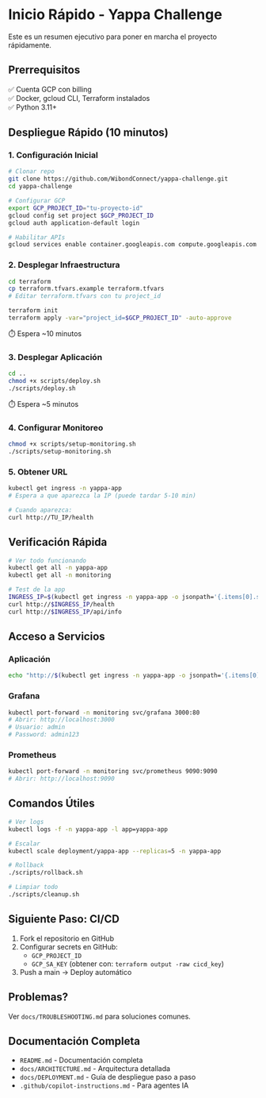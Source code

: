 # Inicio Rápido - Yappa Challenge

Este es un resumen ejecutivo para poner en marcha el proyecto rápidamente.

## Prerrequisitos

✅ Cuenta GCP con billing  
✅ Docker, gcloud CLI, Terraform instalados  
✅ Python 3.11+

## Despliegue Rápido (10 minutos)

### 1. Configuración Inicial

```bash
# Clonar repo
git clone https://github.com/WibondConnect/yappa-challenge.git
cd yappa-challenge

# Configurar GCP
export GCP_PROJECT_ID="tu-proyecto-id"
gcloud config set project $GCP_PROJECT_ID
gcloud auth application-default login

# Habilitar APIs
gcloud services enable container.googleapis.com compute.googleapis.com artifactregistry.googleapis.com
```

### 2. Desplegar Infraestructura

```bash
cd terraform
cp terraform.tfvars.example terraform.tfvars
# Editar terraform.tfvars con tu project_id

terraform init
terraform apply -var="project_id=$GCP_PROJECT_ID" -auto-approve
```

⏱️ Espera ~10 minutos

### 3. Desplegar Aplicación

```bash
cd ..
chmod +x scripts/deploy.sh
./scripts/deploy.sh
```

⏱️ Espera ~5 minutos

### 4. Configurar Monitoreo

```bash
chmod +x scripts/setup-monitoring.sh
./scripts/setup-monitoring.sh
```

### 5. Obtener URL

```bash
kubectl get ingress -n yappa-app
# Espera a que aparezca la IP (puede tardar 5-10 min)

# Cuando aparezca:
curl http://TU_IP/health
```

## Verificación Rápida

```bash
# Ver todo funcionando
kubectl get all -n yappa-app
kubectl get all -n monitoring

# Test de la app
INGRESS_IP=$(kubectl get ingress -n yappa-app -o jsonpath='{.items[0].status.loadBalancer.ingress[0].ip}')
curl http://$INGRESS_IP/health
curl http://$INGRESS_IP/api/info
```

## Acceso a Servicios

### Aplicación

```bash
echo "http://$(kubectl get ingress -n yappa-app -o jsonpath='{.items[0].status.loadBalancer.ingress[0].ip}')"
```

### Grafana

```bash
kubectl port-forward -n monitoring svc/grafana 3000:80
# Abrir: http://localhost:3000
# Usuario: admin
# Password: admin123
```

### Prometheus

```bash
kubectl port-forward -n monitoring svc/prometheus 9090:9090
# Abrir: http://localhost:9090
```

## Comandos Útiles

```bash
# Ver logs
kubectl logs -f -n yappa-app -l app=yappa-app

# Escalar
kubectl scale deployment/yappa-app --replicas=5 -n yappa-app

# Rollback
./scripts/rollback.sh

# Limpiar todo
./scripts/cleanup.sh
```

## Siguiente Paso: CI/CD

1. Fork el repositorio en GitHub
2. Configurar secrets en GitHub:
   - `GCP_PROJECT_ID`
   - `GCP_SA_KEY` (obtener con: `terraform output -raw cicd_key`)
3. Push a main → Deploy automático

## Problemas?

Ver `docs/TROUBLESHOOTING.md` para soluciones comunes.

## Documentación Completa

- `README.md` - Documentación completa
- `docs/ARCHITECTURE.md` - Arquitectura detallada
- `docs/DEPLOYMENT.md` - Guía de despliegue paso a paso
- `.github/copilot-instructions.md` - Para agentes IA
